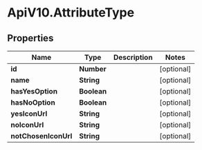 # ApiV10.AttributeType

## Properties

Name | Type | Description | Notes
------------ | ------------- | ------------- | -------------
**id** | **Number** |  | [optional] 
**name** | **String** |  | [optional] 
**hasYesOption** | **Boolean** |  | [optional] 
**hasNoOption** | **Boolean** |  | [optional] 
**yesIconUrl** | **String** |  | [optional] 
**noIconUrl** | **String** |  | [optional] 
**notChosenIconUrl** | **String** |  | [optional] 


